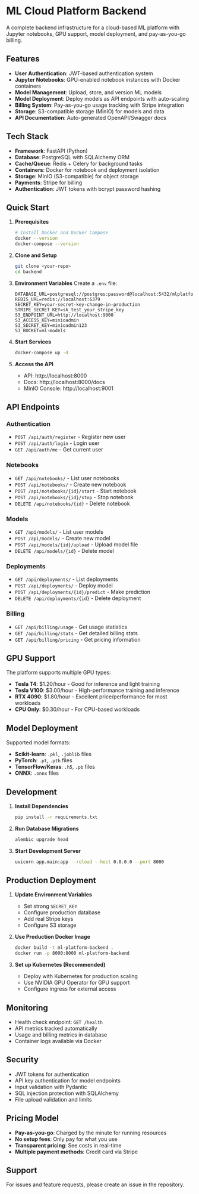 # ML Cloud Platform Backend

A complete backend infrastructure for a cloud-based ML platform with Jupyter notebooks, GPU support, model deployment, and pay-as-you-go billing.

## Features

- **User Authentication**: JWT-based authentication system
- **Jupyter Notebooks**: GPU-enabled notebook instances with Docker containers
- **Model Management**: Upload, store, and version ML models
- **Model Deployment**: Deploy models as API endpoints with auto-scaling
- **Billing System**: Pay-as-you-go usage tracking with Stripe integration
- **Storage**: S3-compatible storage (MinIO) for models and data
- **API Documentation**: Auto-generated OpenAPI/Swagger docs

## Tech Stack

- **Framework**: FastAPI (Python)
- **Database**: PostgreSQL with SQLAlchemy ORM
- **Cache/Queue**: Redis + Celery for background tasks
- **Containers**: Docker for notebook and deployment isolation
- **Storage**: MinIO (S3-compatible) for object storage
- **Payments**: Stripe for billing
- **Authentication**: JWT tokens with bcrypt password hashing

## Quick Start

1. **Prerequisites**
   ```bash
   # Install Docker and Docker Compose
   docker --version
   docker-compose --version
   ```

2. **Clone and Setup**
   ```bash
   git clone <your-repo>
   cd backend
   ```

3. **Environment Variables**
   Create a `.env` file:
   ```env
   DATABASE_URL=postgresql://postgres:password@localhost:5432/mlplatform
   REDIS_URL=redis://localhost:6379
   SECRET_KEY=your-secret-key-change-in-production
   STRIPE_SECRET_KEY=sk_test_your_stripe_key
   S3_ENDPOINT_URL=http://localhost:9000
   S3_ACCESS_KEY=minioadmin
   S3_SECRET_KEY=minioadmin123
   S3_BUCKET=ml-models
   ```

4. **Start Services**
   ```bash
   docker-compose up -d
   ```

5. **Access the API**
   - API: http://localhost:8000
   - Docs: http://localhost:8000/docs
   - MinIO Console: http://localhost:9001

## API Endpoints

### Authentication
- `POST /api/auth/register` - Register new user
- `POST /api/auth/login` - Login user
- `GET /api/auth/me` - Get current user

### Notebooks
- `GET /api/notebooks/` - List user notebooks
- `POST /api/notebooks/` - Create new notebook
- `POST /api/notebooks/{id}/start` - Start notebook
- `POST /api/notebooks/{id}/stop` - Stop notebook
- `DELETE /api/notebooks/{id}` - Delete notebook

### Models
- `GET /api/models/` - List user models
- `POST /api/models/` - Create new model
- `POST /api/models/{id}/upload` - Upload model file
- `DELETE /api/models/{id}` - Delete model

### Deployments
- `GET /api/deployments/` - List deployments
- `POST /api/deployments/` - Deploy model
- `POST /api/deployments/{id}/predict` - Make prediction
- `DELETE /api/deployments/{id}` - Delete deployment

### Billing
- `GET /api/billing/usage` - Get usage statistics
- `GET /api/billing/stats` - Get detailed billing stats
- `GET /api/billing/pricing` - Get pricing information

## GPU Support

The platform supports multiple GPU types:
- **Tesla T4**: $1.20/hour - Good for inference and light training
- **Tesla V100**: $3.00/hour - High-performance training and inference
- **RTX 4090**: $1.80/hour - Excellent price/performance for most workloads
- **CPU Only**: $0.30/hour - For CPU-based workloads

## Model Deployment

Supported model formats:
- **Scikit-learn**: `.pkl`, `.joblib` files
- **PyTorch**: `.pt`, `.pth` files
- **TensorFlow/Keras**: `.h5`, `.pb` files
- **ONNX**: `.onnx` files

## Development

1. **Install Dependencies**
   ```bash
   pip install -r requirements.txt
   ```

2. **Run Database Migrations**
   ```bash
   alembic upgrade head
   ```

3. **Start Development Server**
   ```bash
   uvicorn app.main:app --reload --host 0.0.0.0 --port 8000
   ```

## Production Deployment

1. **Update Environment Variables**
   - Set strong `SECRET_KEY`
   - Configure production database
   - Add real Stripe keys
   - Configure S3 storage

2. **Use Production Docker Image**
   ```bash
   docker build -t ml-platform-backend .
   docker run -p 8000:8000 ml-platform-backend
   ```

3. **Set up Kubernetes (Recommended)**
   - Deploy with Kubernetes for production scaling
   - Use NVIDIA GPU Operator for GPU support
   - Configure ingress for external access

## Monitoring

- Health check endpoint: `GET /health`
- API metrics tracked automatically
- Usage and billing metrics in database
- Container logs available via Docker

## Security

- JWT tokens for authentication
- API key authentication for model endpoints
- Input validation with Pydantic
- SQL injection protection with SQLAlchemy
- File upload validation and limits

## Pricing Model

- **Pay-as-you-go**: Charged by the minute for running resources
- **No setup fees**: Only pay for what you use
- **Transparent pricing**: See costs in real-time
- **Multiple payment methods**: Credit card via Stripe

## Support

For issues and feature requests, please create an issue in the repository.
